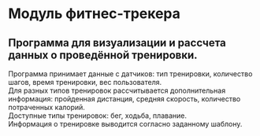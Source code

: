 Модуль фитнес-трекера
=====================

Программа для визуализации и рассчета данных о проведённой тренировки.
----------------------------------------------------------------------

Программа принимает данные с датчиков: тип тренировки, количество шагов, время тренировки, вес пользователя.  
Для разных типов тренировок рассчитывается дополнительная информация: пройденная дистанция, средняя скорость, количество потраченных калорий.  
Доступные типы тренировок: бег, ходьба, плавание.  
Информация о тренировке выводится согласно заданному шаблону.
